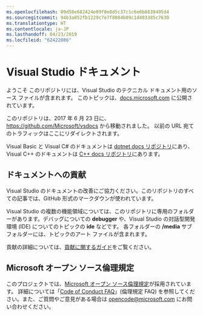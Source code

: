 ```yaml
---
ms.openlocfilehash: 09d58e682424e09f0e8d5c37c1c6e0b8839495d4
ms.sourcegitcommit: 94b3a052fb1229c7e7f8804b09c1d403385c7630
ms.translationtype: HT
ms.contentlocale: ja-JP
ms.lasthandoff: 04/23/2019
ms.locfileid: "62422086"
---
```

# <a name="visual-studio-documentation"></a>Visual Studio ドキュメント

ようこそ このリポジトリには、Visual Studio のテクニカル ドキュメント用のソース ファイルが含まれます。 このトピックは、[docs.microsoft.com](https://docs.microsoft.com/visualstudio) に公開されています。

このリポジトリは、2017 年 6 月 23 日に、 https://github.com/Microsoft/vsdocs から移動されました。 以前の URL 宛てのトラフィックはここにリダイレクトされます。

Visual Basic と Visual C# のドキュメントは [dotnet docs リポジトリ](https://github.com/dotnet/docs/tree/master/docs)にあり、Visual C++ のドキュメントは [C++ docs リポジトリ](http://github.com/MicrosoftDocs/cpp-docs)にあります。

## <a name="contribute-to-the-documentation"></a>ドキュメントへの貢献

Visual Studio のドキュメントの改善にご協力ください。このリポジトリのすべての記事では、GitHub 形式のマークダウンが使われています。

Visual Studio の複数の機能領域については、このリポジトリに専用のフォルダーがあります。デバッグについての **debugger** や、Visual Studio の対話型開発環境 (IDE) についてのトピックの **ide** などです。 各フォルダーの **/media** サブフォルダーには、トピックのアート ファイルが含まれます。

貢献の詳細については、[貢献に関するガイド](CONTRIBUTING.md)をご覧ください。

## <a name="microsoft-open-source-code-of-conduct"></a>Microsoft オープン ソース倫理規定

このプロジェクトでは、[Microsoft オープン ソース倫理規定](https://opensource.microsoft.com/codeofconduct/)が採用されています。 詳細については「[Code of Conduct FAQ](https://opensource.microsoft.com/codeofconduct/faq/)」(倫理規定 FAQ) を参照してください。また、ご質問やご意見がある場合は [opencode@microsoft.com](mailto:opencode@microsoft.com) にお問い合わせください。
